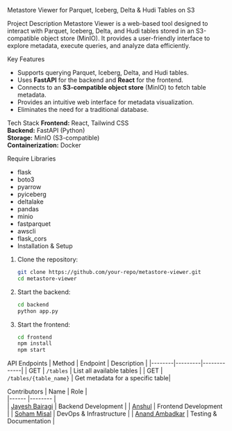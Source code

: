 Metastore Viewer for Parquet, Iceberg, Delta & Hudi Tables on S3

 Project Description
Metastore Viewer is a web-based tool designed to interact with Parquet, Iceberg, Delta, and Hudi tables stored in an 
S3-compatible object store (MinIO). It provides a user-friendly interface to explore metadata, execute queries, and analyze data efficiently.

Key Features
- Supports querying Parquet, Iceberg, Delta, and Hudi tables.
- Uses **FastAPI** for the backend and **React** for the frontend.
- Connects to an **S3-compatible object store** (MinIO) to fetch table metadata.
- Provides an intuitive web interface for metadata visualization.
- Eliminates the need for a traditional database.

Tech Stack
**Frontend:** React, Tailwind CSS  
**Backend:** FastAPI (Python)  
**Storage:** MinIO (S3-compatible)  
**Containerization:** Docker  

Require Libraries 
- flask
- boto3
- pyarrow
- pyiceberg
- deltalake
- pandas 
- minio 
- fastparquet
- awscli
- flask_cors
- Installation & Setup

1. Clone the repository:
   ```sh
   git clone https://github.com/your-repo/metastore-viewer.git
   cd metastore-viewer
   ```

3. Start the backend:
   ```sh
   cd backend
   python app.py
   ```

5. Start the frontend:
   ```sh
   cd frontend
   npm install
   npm start
   ```

API Endpoints 
| Method | Endpoint | Description |
|--------|---------|-------------|
| GET | `/tables` | List all available tables |
| GET | `/tables/{table_name}` | Get metadata for a specific table|


Contributors
| Name           |         Role        |                                                                       
|------              |--------         |                                             
| [Jayesh Bairagi](https://github.com/Thrasher2210)  | Backend Development |
| [Anshul](https://github.com/anshul-dying)  | Frontend Development |
| [Soham Misal](https://github.com/Soham-Misal22)  | DevOps & Infrastructure |
| [Anand Ambadkar](https://github.com/anand612)  | Testing & Documentation |


